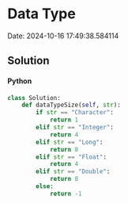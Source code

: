 # Data Type

Date: 2024-10-16 17:49:38.584114

## Solution

#### Python
```python
class Solution:
    def dataTypeSize(self, str):
        if str == "Character":
            return 1
        elif str == "Integer":
            return 4
        elif str == "Long":
            return 8
        elif str == "Float":
            return 4
        elif str == "Double":
            return 8
        else:
            return -1
 ```